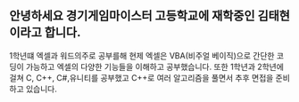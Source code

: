 ## **안녕하세요 경기게임마이스터 고등학교에 재학중인 김태현이라고 합니다.**
1학년떄 엑셀과 워드의주로 공부를해 현제 엑셀은 VBA(비주얼 베이직)으로 간단한 코딩이 가능하고 엑셀의 다양한 기능들을 이해하고 공부했습니다. 또한 1학년과 2학년에 걸쳐 C, C++, C#,유니티를 공부했고 C++로 여러 알고리즘을 풀면서 추후 면접을 준비하고 있습니다.


